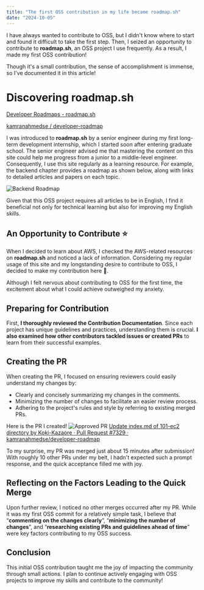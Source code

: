 ```yaml
---
title: "The first OSS contribution in my life became roadmap.sh"
date: "2024-10-05"
---
```


I have always wanted to contribute to OSS, but I didn't know where to start and found it difficult to take the first step. Then, I seized an opportunity to contribute to **roadmap.sh**, an OSS project I use frequently. As a result, I made my first OSS contribution!

Though it's a small contribution, the sense of accomplishment is immense, so I've documented it in this article!

# Discovering roadmap.sh
[Developer Roadmaps - roadmap.sh](https://roadmap.sh)

[kamranahmedse / developer-roadmap](https://github.com/kamranahmedse/developer-roadmap)

I was introduced to **roadmap.sh** by a senior engineer during my first long-term development internship, which I started soon after entering graduate school. The senior engineer advised me that mastering the content on this site could help me progress from a junior to a middle-level engineer. Consequently, I use this site regularly as a learning resource. For example, the backend chapter provides a roadmap as shown below, along with links to detailed articles and papers on each topic.

![Backend Roadmap](/images/blogs/2/backend_roadmap.png)

Given that this OSS project requires all articles to be in English, I find it beneficial not only for technical learning but also for improving my English skills.

## An Opportunity to Contribute ⭐️
When I decided to learn about AWS, I checked the AWS-related resources on **roadmap.sh** and noticed a lack of information. Considering my regular usage of this site and my longstanding desire to contribute to OSS, I decided to make my contribution here 💪.

Although I felt nervous about contributing to OSS for the first time, the excitement about what I could achieve outweighed my anxiety.

## Preparing for Contribution
First, **I thoroughly reviewed the Contribution Documentation**. Since each project has unique guidelines and practices, understanding them is crucial. **I also examined how other contributors tackled issues or created PRs** to learn from their successful examples.

## Creating the PR
When creating the PR, I focused on ensuring reviewers could easily understand my changes by:

- Clearly and concisely summarizing my changes in the comments.
- Minimizing the number of changes to facilitate an easier review process.
- Adhering to the project's rules and style by referring to existing merged PRs.

Here is the PR I created!
![Approved PR](/images/blogs/2/approved_pr.png)
[Update index.md of 101-ec2 directory by Koki-Kazaore · Pull Request #7329 · kamranahmedse/developer-roadmap](https://github.com/kamranahmedse/developer-roadmap/pull/7329)

To my surprise, my PR was merged just about 15 minutes after submission! With roughly 10 other PRs under my belt, I hadn't expected such a prompt response, and the quick acceptance filled me with joy.

## Reflecting on the Factors Leading to the Quick Merge
Upon further review, I noticed no other merges occurred after my PR. While it was my first OSS commit for a relatively simple task, I believe that “**commenting on the changes clearly**”, “**minimizing the number of changes**”, and “**researching existing PRs and guidelines ahead of time**” were key factors contributing to my OSS success.

## Conclusion
This initial OSS contribution taught me the joy of impacting the community through small actions. I plan to continue actively engaging with OSS projects to improve my skills and contribute to the community!
